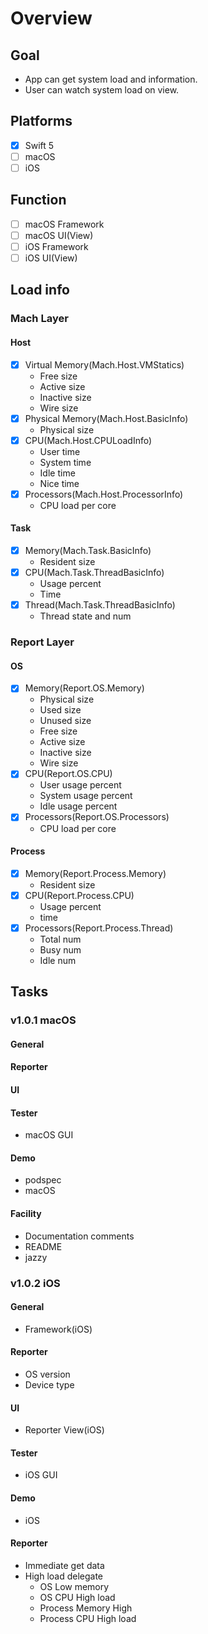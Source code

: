 # Overview
## Goal
- App can get system load and information.
- User can watch system load on view.

## Platforms
- [x] Swift 5
- [ ] macOS
- [ ] iOS

## Function
- [ ] macOS Framework
- [ ] macOS UI(View)
- [ ] iOS Framework
- [ ] iOS UI(View)

## Load info
### Mach Layer
#### Host
- [x] Virtual Memory(Mach.Host.VMStatics)
  - Free size
  - Active size
  - Inactive size
  - Wire size
- [x] Physical Memory(Mach.Host.BasicInfo)
  - Physical size
- [x] CPU(Mach.Host.CPULoadInfo)
  - User time
  - System time
  - Idle time
  - Nice time
- [x] Processors(Mach.Host.ProcessorInfo) 
  - CPU load per core
#### Task
- [x] Memory(Mach.Task.BasicInfo)
  - Resident size
- [x] CPU(Mach.Task.ThreadBasicInfo)
  - Usage percent
  - Time
- [x] Thread(Mach.Task.ThreadBasicInfo)
  - Thread state and num

### Report Layer
#### OS
- [x] Memory(Report.OS.Memory)
  - Physical size
  - Used size
  - Unused size
  - Free size
  - Active size
  - Inactive size
  - Wire size
- [x] CPU(Report.OS.CPU)
  - User usage percent
  - System usage percent
  - Idle usage percent
- [x] Processors(Report.OS.Processors)
  - CPU load per core
#### Process
- [x] Memory(Report.Process.Memory)
  - Resident size
- [x] CPU(Report.Process.CPU)
  - Usage percent
  - time
- [x] Processors(Report.Process.Thread)
  - Total num
  - Busy num
  - Idle num

## Tasks
### v1.0.1 macOS
#### General
#### Reporter
#### UI
#### Tester
  - macOS GUI
#### Demo
  - podspec
  - macOS
#### Facility
  - Documentation comments
  - README
  - jazzy

### v1.0.2 iOS
#### General
  - Framework(iOS)
#### Reporter
  - OS version
  - Device type
#### UI
  - Reporter View(iOS)
#### Tester
  - iOS GUI
#### Demo
  - iOS
#### Reporter
  - Immediate get data
  - High load delegate
    - OS Low memory
    - OS CPU High load
    - Process Memory High
    - Process CPU High load
